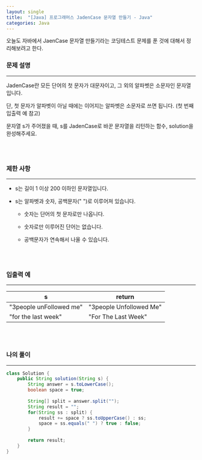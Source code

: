 ```yaml
---
layout: single
title:  "[Java] 프로그래머스 JadenCase 문자열 만들기 - Java"
categories: Java
---
```


오늘도 자바에서 JaenCase 문자열 만들기라는 코딩테스트 문제를 푼 것에 대해서 정리해보려고 한다.



### 문제 설명

---

JadenCase란 모든 단어의 첫 문자가 대문자이고, 그 외의 알파벳은 소문자인 문자열입니다. 

단, 첫 문자가 알파벳이 아닐 때에는 이어지는 알파벳은 소문자로 쓰면 됩니다. (첫 번째 입출력 예 참고)

문자열 s가 주어졌을 때, s를 JadenCase로 바꾼 문자열을 리턴하는 함수, solution을 완성해주세요.


<br/><br/>
### 제한 사항


---


* s는 길이 1 이상 200 이하인 문자열입니다.

* s는 알파벳과 숫자, 공백문자(" ")로 이루어져 있습니다.

  * 숫자는 단어의 첫 문자로만 나옵니다.
  
  * 숫자로만 이루어진 단어는 없습니다.
 
  * 공백문자가 연속해서 나올 수 있습니다.


<br/><br/>
### 입출력 예


---

|s|return|
|-----|---|
|"3people unFollowed me"|"3people Unfollowed Me"|
|"for the last week"|"For The Last Week"|



<br/><br/>
### 나의 풀이

---

```java
class Solution {
    public String solution(String s) {
        String answer = s.toLowerCase();
        boolean space = true;
        
        String[] split = answer.split("");
        String result = "";
        for(String ss : split) {
            result += space ? ss.toUpperCase() : ss;
            space = ss.equals(" ") ? true : false;
        }
        
        return result;
    }
}
```


